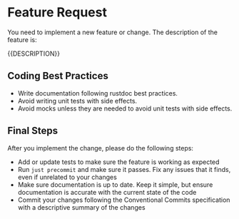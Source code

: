 # Feature Request
You need to implement a new feature or change. The description of the feature is:

{{DESCRIPTION}}

## Coding Best Practices
- Write documentation following rustdoc best practices.
- Avoid writing unit tests with side effects.
- Avoid mocks unless they are needed to avoid unit tests with side effects.

## Final Steps
After you implement the change, please do the following steps:
- Add or update tests to make sure the feature is working as expected
- Run `just precommit` and make sure it passes. Fix any issues that it finds, even if unrelated to your changes
- Make sure documentation is up to date. Keep it simple, but ensure documentation is accurate with the current state of the code
- Commit your changes following the Conventional Commits specification with a descriptive summary of the changes
